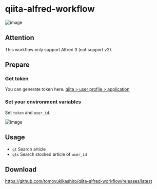 # qiita-alfred-workflow

![image](https://i.gyazo.com/6351e13ae5de4b5de938d27ebcd23640.png)

## Attention

This workflow only support Alfred 3 (not support v2).

## Prepare

### Get token

You can generate token here.
[qiita > user profile > application](https://qiita.com/settings/applications)

### Set your environment variables

Set `token` and `user_id`.

![image](https://i.gyazo.com/37b5ace9a2a8e9cd839555d3b09746ac.png)

## Usage

- `qt` Search article
- `qts` Search stocked article of `user_id`

## Download

https://github.com/tomoyukikashiro/qiita-alfred-workflow/releases/latest
